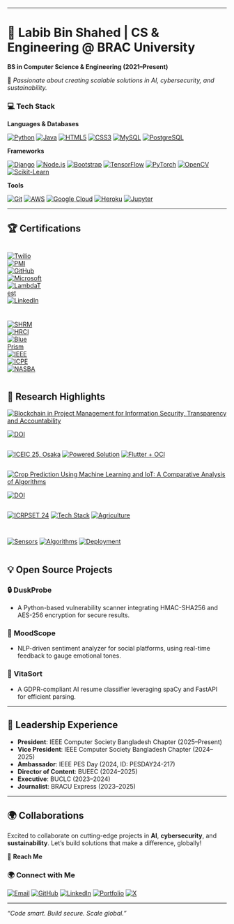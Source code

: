 

---

# 🚀 Labib Bin Shahed | CS & Engineering @ BRAC University  
**BS in Computer Science & Engineering (2021–Present)**  

🎯 *Passionate about creating scalable solutions in AI, cybersecurity, and sustainability.*

### 💻 **Tech Stack**

**Languages & Databases**  
<div align="left">
  
[![Python](https://img.shields.io/badge/Python-3776AB?style=for-the-badge&logo=python&logoColor=white)](https://www.python.org/)
[![Java](https://img.shields.io/badge/Java-ED8B00?style=for-the-badge&logo=java&logoColor=white)](https://www.java.com/)
[![HTML5](https://img.shields.io/badge/HTML5-E34F26?style=for-the-badge&logo=html5&logoColor=white)](https://developer.mozilla.org/en-US/docs/Web/HTML)
[![CSS3](https://img.shields.io/badge/CSS3-1572B6?style=for-the-badge&logo=css3&logoColor=white)](https://developer.mozilla.org/en-US/docs/Web/CSS)
[![MySQL](https://img.shields.io/badge/MySQL-4479A1?style=for-the-badge&logo=mysql&logoColor=white)](https://www.mysql.com/)
[![PostgreSQL](https://img.shields.io/badge/PostgreSQL-336791?style=for-the-badge&logo=postgresql&logoColor=white)](https://www.postgresql.org/)

</div>

**Frameworks**  
<div align="left">
  
[![Django](https://img.shields.io/badge/Django-092E20?style=for-the-badge&logo=django&logoColor=white)](https://www.djangoproject.com/)
[![Node.js](https://img.shields.io/badge/Node.js-43853D?style=for-the-badge&logo=node.js&logoColor=white)](https://nodejs.org/)
[![Bootstrap](https://img.shields.io/badge/Bootstrap-7952B3?style=for-the-badge&logo=bootstrap&logoColor=white)](https://getbootstrap.com/)
[![TensorFlow](https://img.shields.io/badge/TensorFlow-FF6F00?style=for-the-badge&logo=tensorflow&logoColor=white)](https://www.tensorflow.org/)
[![PyTorch](https://img.shields.io/badge/PyTorch-EE4C2C?style=for-the-badge&logo=pytorch&logoColor=white)](https://pytorch.org/)
[![OpenCV](https://img.shields.io/badge/OpenCV-5C3EE8?style=for-the-badge&logo=opencv&logoColor=white)](https://opencv.org/)
[![Scikit-Learn](https://img.shields.io/badge/Scikit_Learn-F7931E?style=for-the-badge&logo=scikit-learn&logoColor=white)](https://scikit-learn.org/)

</div>

**Tools**  
<div align="left">
  
[![Git](https://img.shields.io/badge/Git-F05032?style=for-the-badge&logo=git&logoColor=white)](https://git-scm.com/)
[![AWS](https://img.shields.io/badge/Amazon%20Web%20Services-FF9900?style=for-the-badge&logo=amazon-aws&logoColor=white)](https://aws.amazon.com/)
[![Google Cloud](https://img.shields.io/badge/Google%20Cloud-4285F4?style=for-the-badge&logo=google-cloud&logoColor=white)](https://cloud.google.com/)
[![Heroku](https://img.shields.io/badge/Heroku-430098?style=for-the-badge&logo=heroku&logoColor=white)](https://www.heroku.com/)
[![Jupyter](https://img.shields.io/badge/Jupyter-F37626?style=for-the-badge&logo=jupyter&logoColor=white)](https://jupyter.org/)

</div>

---

## 🏆 **Certifications**  

<div style="display: grid; grid-template-columns: repeat(6, 1fr); gap: 10px; margin-top: 20px;">

<!-- First Row -->
[![Twilio](https://img.shields.io/badge/Twilio-F22F46?style=for-the-badge&logo=twilio&logoColor=white)](https://www.linkedin.com/learning/certificates/759119dcc46bdb4e63fb82dc49ed0ad4288a97d9031dd360fdb0686f65b0b398)
[![PMI](https://img.shields.io/badge/PMI-8C1D40?style=for-the-badge&logo=project-management-institute&logoColor=white)](https://www.linkedin.com/learning/certificates/fe897b3437597f8b933ad2501b5de695916b026e0c841509df9545ecd7d83b0b)
[![GitHub](https://img.shields.io/badge/GitHub-181717?style=for-the-badge&logo=github&logoColor=white)](https://www.linkedin.com/learning/certificates/e9fda53e1d56f77f2f78acaefd5fd9c9dfd3dce255ebd20be4d1cd3290629784)
[![Microsoft](https://img.shields.io/badge/Microsoft-0078D4?style=for-the-badge&logo=microsoft&logoColor=white)](https://www.linkedin.com/learning/certificates/73e313f844327f6f6a86a0984c7c45ee6b9eee1a3e283db48bb370d908b57dec)
[![LambdaTest](https://img.shields.io/badge/LambdaTest-FF8C00?style=for-the-badge&logo=testing-library&logoColor=white)](https://www.linkedin.com/learning/certificates/243b5362e2fc213ce658d04d6c21856b9ab9628a3e81b375927773cd8618fd49)
[![LinkedIn](https://img.shields.io/badge/LinkedIn-0A66C2?style=for-the-badge&logo=linkedin&logoColor=white)](https://www.linkedin.com/learning/certificates/246ffec626263c5d4a8bea2c310bcc0cd836100f89d7e87c605082f43004b053)

</div>

<div style="display: grid; grid-template-columns: repeat(6, 1fr); gap: 10px; margin-top: 10px;">

<!-- Second Row -->
[![SHRM](https://img.shields.io/badge/SHRM-0083BE?style=for-the-badge&logo=shrm&logoColor=white)](https://www.linkedin.com/learning/certificates/3719feeef2b7f6b1134ce2fb8887cad2d531b509b194f9ab82204ad2581b1cf3)
[![HRCI](https://img.shields.io/badge/HRCI-FF6D00?style=for-the-badge&logo=hrci&logoColor=white)](https://www.linkedin.com/learning/certificates/125c8879c94519f1a707ee5691ac5a6e5b5ca44002c3f532900f608765a2d2fa)
[![Blue Prism](https://img.shields.io/badge/Blue_Prism-00A1E0?style=for-the-badge&logo=blue-prism&logoColor=white)](https://www.linkedin.com/learning/certificates/6f99e870b41beae081989894b502a48e94af71cf8806e54a994cad682d092c5f)
[![IEEE](https://img.shields.io/badge/IEEE-00629B?style=for-the-badge&logo=ieee&logoColor=white)](https://drive.google.com/file/d/1TtB9GEhgxRlTVQ5Ha-w9MWNBN6oXl2Jb/view)
[![ICPE](https://img.shields.io/badge/ICPE-34A853?style=for-the-badge&logo=google-drive&logoColor=white)](https://drive.google.com/file/d/17SxPVFYELRmTnL-ottL5zVR29rsvGYBD/view)
[![NASBA](https://img.shields.io/badge/NASBA-1E3A8A?style=for-the-badge&logo=nasba&logoColor=white)](https://www.linkedin.com/learning/certificates/e72b6f3475683106b11f92cc054a1f8d514ed33b6b8e6974f5b22d6f28ac2bdd)

</div>


## 🧠 **Research Highlights**
[![Blockchain in Project Management for Information Security, Transparency and Accountability](https://img.shields.io/badge/Blockchain_in_Project_Management_for_Information_Security,_Transparency_and_Accountability-FF0000?style=for-the-badge&logo=blockchain-dot-com&logoColor=white)]()

[![DOI](https://img.shields.io/badge/DOI-10.1109%2FICEIC64972.2025.10879668-orange?style=for-the-badge)](https://doi.org/10.1109/ICEIC64972.2025.10879668)



<div style="display: flex; gap: 15px; margin: 15px 0; align-items: center; flex-wrap: nowrap;">

[![ICEIC 25, Osaka](https://img.shields.io/badge/IEEE_ICEIC_2025,_Osaka-0A77B1?style=for-the-badge&logo=ieee&logoColor=white)]() [![Powered Solution](https://img.shields.io/badge/Ethereum_powered_solution-4B0082?style=for-the-badge&logo=ethereum&logoColor=white)]() [![Flutter + OCI](https://img.shields.io/badge/Flutter_+_OCI-FF5722?style=for-the-badge&logo=flutter&logoColor=white)]()  

</div>

[![Crop Prediction Using Machine Learning and IoT: A Comparative Analysis of Algorithms](https://img.shields.io/badge/Crop_Prediction_Using_Machine_Learning_and_IoT:_A_Comparative_Analysis_of_Algorithms-FF0000?style=for-the-badge&logo=scikitlearn&logoColor=white)]()

[![DOI](https://img.shields.io/badge/DOI-10.1109%2FICRPSET64863.2024.10955896-orange?style=for-the-badge)](https://doi.org/10.1109/ICRPSET64863.2024.10955896)

<div style="display: flex; gap: 15px; margin: 15px 0; align-items: center; flex-wrap: nowrap;">

[![ICRPSET 24](https://img.shields.io/badge/IEEE_ICRPSET_2024,_Rajshahi-0A77B1?style=for-the-badge&logo=ieee&logoColor=white)]()
[![Tech Stack](https://img.shields.io/badge/IoT_+_Machine_Learning-4B0082?style=for-the-badge&logo=aws-iot&logoColor=white)]()
[![Agriculture](https://img.shields.io/badge/Precision_Agriculture-FF5722?style=for-the-badge&logo=leaf&logoColor=white)]()

</div>
<div style="display: flex; gap: 15px; margin: 15px 0; align-items: center; flex-wrap: nowrap;">

[![Sensors](https://img.shields.io/badge/Soil_Moisture_+_Temp_Sensors-00AA00?style=for-the-badge&logo=raspberrypi&logoColor=white)]()
[![Algorithms](https://img.shields.io/badge/Random_Forest_+_SVM-0088CC?style=for-the-badge&logo=scikit-learn&logoColor=white)]()
[![Deployment](https://img.shields.io/badge/Edge_Deployed-FF8800?style=for-the-badge&logo=arduino&logoColor=white)]()

</div>

## 💡 **Open Source Projects**

### 🔒 **DuskProbe**  
- A Python-based vulnerability scanner integrating HMAC-SHA256 and AES-256 encryption for secure results.  

### 🧠 **MoodScope**  
- NLP-driven sentiment analyzer for social platforms, using real-time feedback to gauge emotional tones.  

### 📄 **VitaSort**  
- A GDPR-compliant AI resume classifier leveraging spaCy and FastAPI for efficient parsing.

---

## 🌟 **Leadership Experience**

- **President**: IEEE Computer Society Bangladesh Chapter (2025–Present)  
- **Vice President**: IEEE Computer Society Bangladesh Chapter (2024–2025)  
- **Ambassador**: IEEE PES Day (2024, ID: PESDAY24-217)  
- **Director of Content**: BUEEC (2024–2025)  
- **Executive**: BUCLC (2023–2024)  
- **Journalist**: BRACU Express (2023–2025)  

---

## 🌍 **Collaborations**  
Excited to collaborate on cutting-edge projects in **AI**, **cybersecurity**, and **sustainability**. Let’s build solutions that make a difference, globally!

📧 **Reach Me**  
  
### 🌍 **Connect with Me**

  
[![Email](https://img.shields.io/badge/Email-D14836?style=for-the-badge&logo=gmail&logoColor=white)](mailto:labib.45x@gmail.com)
[![GitHub](https://img.shields.io/badge/GitHub-181717?style=for-the-badge&logo=github&logoColor=white)](https://github.com/la-b-ib)
[![LinkedIn](https://img.shields.io/badge/LinkedIn-0077B5?style=for-the-badge&logo=linkedin&logoColor=white)](https://www.linkedin.com/in/la-b-ib/)
[![Portfolio](https://img.shields.io/badge/Website-0A5C78?style=for-the-badge&logo=internet-explorer&logoColor=white)](https://la-b-ib.github.io/)
[![X](https://img.shields.io/badge/X-000000?style=for-the-badge&logo=twitter&logoColor=white)](https://x.com/la_b_ib_)




---

*“Code smart. Build secure. Scale global.”*  
